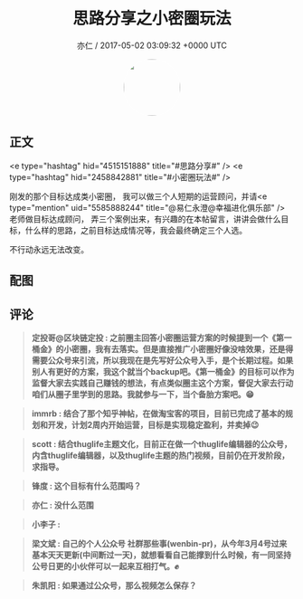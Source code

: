 <h1 align="center">思路分享之小密圈玩法</h1>
<p align="center">
    <a>亦仁 / 2017-05-02 03:09:32 &#43;0000 UTC</a>
</p>

<div align="center">
    <img src="https://images.zsxq.com/Fn3NQqCN8nuGF86yZPXSbEsl0mb3?e=1590940799&amp;token=kIxbL07-8jAj8w1n4s9zv64FuZZNEATmlU_Vm6zD:pfbNc8W3hS0oYG_hyXXh_rHMHuc=" width="100" height="100" style="border:1px solid;border-radius:50%; color:#ffffff"/>
</div>

## 正文

<div>
&lt;e type=&#34;hashtag&#34; hid=&#34;4515151888&#34; title=&#34;#思路分享#&#34; /&gt;  &lt;e type=&#34;hashtag&#34; hid=&#34;2458842881&#34; title=&#34;#小密圈玩法#&#34; /&gt;  

刚发的那个目标达成类小密圈， 我可以做三个人短期的运营顾问，并请&lt;e type=&#34;mention&#34; uid=&#34;5585888244&#34; title=&#34;@易仁永澄@幸福进化俱乐部&#34; /&gt;  老师做目标达成顾问， 弄三个案例出来，有兴趣的在本帖留言，讲讲会做什么目标，什么样的思路，之前目标达成情况等，我会最终确定三个人选。 

不行动永远无法改变。
</div>

## 配图
<div class="image" align="center">

</div>

## 评论

<div align="left">
<div>

<blockquote >
<span> <strong>定投哥@区块链定投 : 之前圈主回答小密圈运营方案的时候提到一个《第一桶金》的小密圈，我有去落实。但是直接推广小密圈好像没啥效果，还是得需要公众号来引流，所以我现在是先写好公众号入手，是个长期过程。如果别人有更好的方案，我这个就当个backup吧。《第一桶金》的目标可以作为监督大家去实践自己赚钱的想法，有点类似圈主这个方案，督促大家去行动咱们从圈子里学到的思路。我就参与一下，当个备胎方案吧。😁 </strong></span>
</blockquote>

<blockquote >
<span> <strong>immrb : 结合了那个知乎神帖，在做淘宝客的项目，目前已完成了基本的规划和开发，计划2周内开始运营，目标是实现稳定盈利，并卖掉😉 </strong></span>
</blockquote>

<blockquote >
<span> <strong>scott : 结合thuglife主题文化，目前正在做一个thuglife编辑器的公众号，内含thuglife编辑器，以及thuglife主题的热门视频，目前仍在开发阶段，求指导。 </strong></span>
</blockquote>

<blockquote >
<span> <strong>锋度 : 这个目标有什么范围吗？ </strong></span>
</blockquote>

<blockquote >
<span> <strong>亦仁 : 没什么范围 </strong></span>
</blockquote>

<blockquote >
<span> <strong>小李子 :  </strong></span>
</blockquote>

<blockquote >
<span> <strong>梁文斌 : 自己的个人公众号 社群那些事(wenbin-pr)，从今年3月4号过来基本天天更新(中间断过一天)，就想看看自己能撑到什么时候，有一同坚持公号日更的小伙伴可以一起来互相打气。✊ </strong></span>
</blockquote>

<blockquote >
<span> <strong>朱凯阳 : 如果通过公众号，那么视频怎么保存？ </strong></span>
</blockquote>

</div>
</div>
